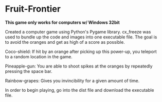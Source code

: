 # Fruit-Frontier

****This game only works for computers w/ Windows 32bit****

Created a computer game using Python's Pygame library. cx_freeze was used to bundle up the code and images into one executable file. The goal is to avoid the oranges and get as high of a score as possible.

Coco-shield: If hit by an orange after picking up this power-up, you teleport to a random location in the game.

Pineapple-gun: You are able to shoot spikes at the oranges by repeatedly pressing the space bar. 

Rainbow-grapes: Gives you invincibility for a given amount of time.

In order to begin playing, go into the dist file and download the executable file.  

